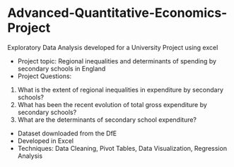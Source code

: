 # Advanced-Quantitative-Economics-Project
Exploratory Data Analysis developed for a University Project using excel
* Project topic: Regional inequalities and determinants of spending by secondary schools in England
* Project Questions: 
1. What is the extent of regional inequalities in expenditure by secondary schools?
2. What has been the recent evolution of total gross expenditure by secondary schools?
3. What are the determinants of secondary school expenditure?
* Dataset downloaded from the DfE
* Developed in Excel
* Techniques: Data Cleaning, Pivot Tables, Data Visualization, Regression Analysis

